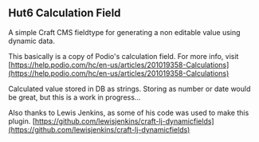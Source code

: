## Hut6 Calculation Field

A simple Craft CMS fieldtype for generating a non editable value using dynamic data.

This basically is a copy of Podio's calculation field. For more info, visit [https://help.podio.com/hc/en-us/articles/201019358-Calculations](https://help.podio.com/hc/en-us/articles/201019358-Calculations)

Calculated value stored in DB as strings. Storing as number or date would be great, but this is a work in progress...

Also thanks to Lewis Jenkins, as some of his code was used to make this plugin. [https://github.com/lewisjenkins/craft-lj-dynamicfields](https://github.com/lewisjenkins/craft-lj-dynamicfields)